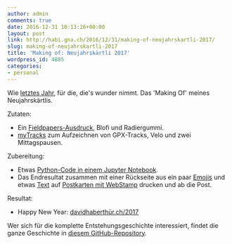 ```yaml
---
author: admin
comments: true
date: 2016-12-31 10:13:26+00:00
layout: post
link: http://habi.gna.ch/2016/12/31/making-of-neujahrskartli-2017/
slug: making-of-neujahrskartli-2017
title: 'Making of: Neujahrskärtli 2017'
wordpress_id: 4885
categories:
- personal
---
```


Wie [letztes Jahr](http://habi.gna.ch/2016/01/01/making-of-neujahrskartli-2016/), für die, die's wunder nimmt. Das 'Making Of' meines Neujahrskärtlis.

Zutaten:
- Ein [Fieldpapers-Ausdruck](http://fieldpapers.org/atlases/2udbtq66), Blofi und Radiergummi.
- [myTracks](https://itunes.apple.com/us/app/mytracks-the-gps-logger/id358697908) zum Aufzeichnen von GPX-Tracks, Velo und zwei Mittagspausen.

Zubereitung:
- Etwas [Python-Code in einem Jupyter Notebook](http://nbviewer.jupyter.org/github/habi/2017/blob/master/2017.ipynb).
- Das Endresultat zusammen mit einer Rückseite aus ein paar [Emojis](https://github.com/habi/2017/blob/master/poschtcharte/2017emoji.png) und etwas [Text](https://github.com/habi/2017/blob/master/poschtcharte/2017text.png) auf [Postkarten mit WebStamp](https://postcardcreator.post.ch/) drucken und ab die Post.

Resultat:
- Happy New Year: [davidhaberthür.ch/2017](http://davidhaberthür.ch/2017)



Wer sich für die komplette Entstehungsgeschichte interessiert, findet die ganze Geschichte in [diesem GitHub-Repository](https://github.com/habi/2017).

